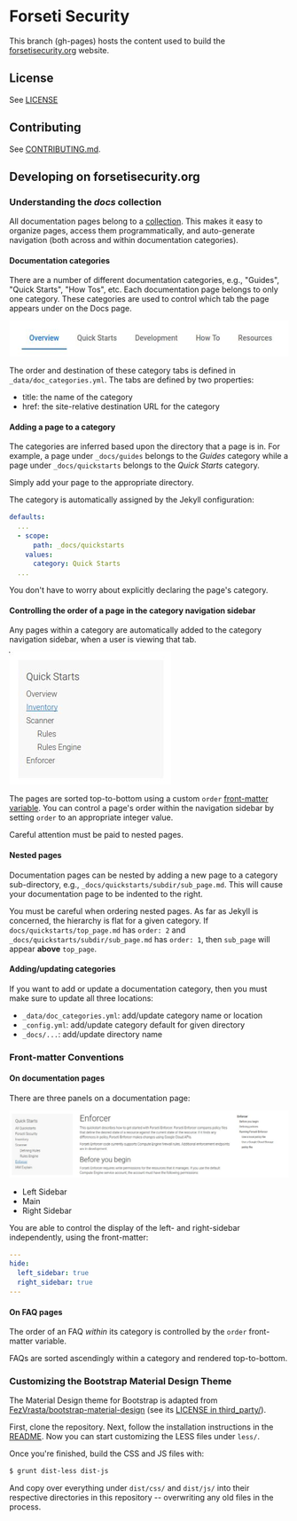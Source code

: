 # Forseti Security

This branch (gh-pages) hosts the content used to build the
[forsetisecurity.org](http://forsetisecurity.org) website.

## License

See [LICENSE](https://github.com/GoogleCloudPlatform/forseti-security/blob/master/LICENSE)

## Contributing

See [CONTRIBUTING.md](https://github.com/GoogleCloudPlatform/forseti-security/blob/master/.github/CONTRIBUTING.md).

## Developing on forsetisecurity.org

### Understanding the *docs* collection

All documentation pages belong to a [collection](https://jekyllrb.com/docs/collections/).
This makes it easy to organize pages, access them programmatically, and
auto-generate navigation (both across and within documentation categories).

#### Documentation categories

There are a number of different documentation categories, e.g., "Guides",
"Quick Starts", "How Tos", etc. Each documentation page belongs to only one
category. These categories are used to control which tab the page appears under
on the Docs page.

[![Documentation Categories Screenshot](images/readme/docs_categories_screenshot.jpg)](#)

The order and destination of these category tabs is
defined in `_data/doc_categories.yml`. The tabs are defined by two properties:

- title: the name of the category
- href: the site-relative destination URL for the category

#### Adding a page to a category

The categories are inferred based upon the directory that a page is in.
For example, a page under `_docs/guides` belongs to the *Guides* category while
a page under `_docs/quickstarts` belongs to the *Quick Starts* category. 

Simply add your page to the appropriate directory.

The category is automatically assigned by the Jekyll configuration:

```yaml
defaults:
  ...
  - scope:
      path: _docs/quickstarts
    values:
      category: Quick Starts
  ...
```

You don't have to worry about explicitly declaring the page's category.

#### Controlling the order of a page in the category navigation sidebar

Any pages within a category are automatically added to the category navigation
sidebar, when a user is viewing that tab.

[![Documentation Category Navigation Sidebar](images/readme/docs_category_navigation_screenshot.jpg)](#)

The pages are sorted top-to-bottom using a custom `order`
[front-matter variable](https://jekyllrb.com/docs/frontmatter/). You can
control a page's order within the navigation sidebar by setting `order` to an
appropriate integer value.

Careful attention must be paid to nested pages.

#### Nested pages

Documentation pages can be nested by adding a new page to a category
sub-directory, e.g., `_docs/quickstarts/subdir/sub_page.md`. This will cause
your documentation page to be indented to the right.

You must be careful when ordering nested pages. As far as Jekyll is
concerned, the hierarchy is flat for a given category. If
`docs/quickstarts/top_page.md` has `order: 2` and
`_docs/quickstarts/subdir/sub_page.md` has `order: 1`, then `sub_page` will
appear **above** `top_page`.

#### Adding/updating categories

If you want to add or update a documentation category, then you must make sure
to update all three locations:

- `_data/doc_categories.yml`: add/update category name or location
- `_config.yml`: add/update category default for given directory
- `_docs/...`: add/update directory name

### Front-matter Conventions

#### On documentation pages

There are three panels on a documentation page:

[![Documentation Panels](images/readme/docs_panels.jpg)](#)

- Left Sidebar
- Main
- Right Sidebar

You are able to control the display of the left- and right-sidebar independently, using the front-matter:

```yaml
---
hide:
  left_sidebar: true
  right_sidebar: true
---
```

#### On FAQ pages

The order of an FAQ *within* its category is controlled by the `order` front-matter variable.

FAQs are sorted ascendingly within a category and rendered top-to-bottom.

### Customizing the Bootstrap Material Design Theme

The Material Design theme for Bootstrap is adapted from
[FezVrasta/bootstrap-material-design](https://github.com/FezVrasta/bootstrap-material-design)
(see its
[LICENSE in third_party/](https://github.com/GoogleCloudPlatform/forseti-security/blob/gh-pages/third_party/bootstrap-material-design/LICENSE.md)).

First, clone the repository. Next, follow the installation instructions in the
[README](https://github.com/FezVrasta/bootstrap-material-design/blob/master/README.md).
Now you can start customizing the LESS files under `less/`.

Once you're finished, build the CSS and JS files with:

```bash
$ grunt dist-less dist-js
``` 

And copy over everything under `dist/css/` and `dist/js/` into their
respective directories in this repository -- overwriting any old files in the
process.
